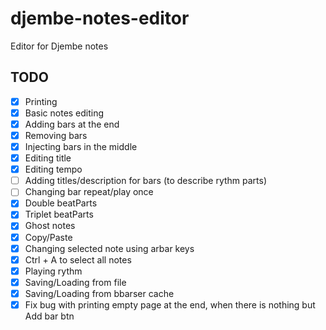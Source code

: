 # djembe-notes-editor
Editor for Djembe notes

## TODO

- [x] Printing
- [x] Basic notes editing
- [x] Adding bars at the end
- [x] Removing bars
- [x] Injecting bars in the middle
- [x] Editing title
- [x] Editing tempo
- [ ] Adding titles/description for bars (to describe rythm parts)
- [ ] Changing bar repeat/play once
- [x] Double beatParts
- [x] Triplet beatParts
- [x] Ghost notes
- [x] Copy/Paste
- [x] Changing selected note using arbar keys
- [x] Ctrl + A to select all notes
- [x] Playing rythm
- [x] Saving/Loading from file
- [x] Saving/Loading from bbarser cache
- [x] Fix bug with printing empty page at the end, when there is nothing but Add bar btn
